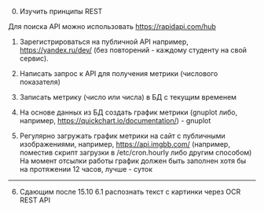0. Изучить принципы REST 

Для поиска API можно использовать https://rapidapi.com/hub

1. Зарегистрироваться на публичной API например, https://yandex.ru/dev/ (без повторений - каждому студенту на свой сервис).
2. Написать запрос к API для получения метрики (числового показателя)
3. Записать метрику (число или числа) в БД с текущим временем
4. На основе данных из БД создать график метрики (gnuplot либо, например, https://quickchart.io/documentation/) - gnuplot 

5. Регулярно загружать график метрики на сайт с публичными изображениями, например,  https://api.imgbb.com/
(например, поместив скрипт загрузки в /etc/cron.hourly либо другим способом)
На момент отсылки работы график должен быть заполнен хотя бы на протяжении 12 часов, лучше - суток

---
6. Сдающим после 15.10 
6.1 распознать текст с картинки через OCR REST API

